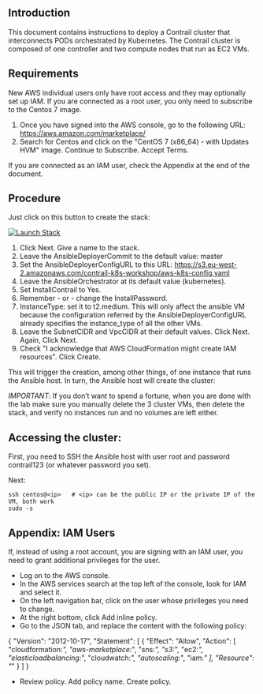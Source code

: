 ## Introduction

This document contains instructions to deploy a Contrail cluster that interconnects PODs orchestrated by Kubernetes. The Contrail cluster is composed of one controller and two compute nodes that run as EC2 VMs.

## Requirements

New AWS individual users only have root access and they may optionally set up IAM. If you are connected as a root user, you only need to subscribe to the Centos 7 image. 

1. Once you have signed into the AWS console, go to the following URL: https://aws.amazon.com/marketplace/
2. Search for Centos and click on the "CentOS 7 (x86_64) - with Updates HVM" image. Continue to Subscribe. Accept Terms.

If you are connected as an IAM user, check the Appendix at the end of the document.

## Procedure

Just click on this button to create the stack:

<a href="https://console.aws.amazon.com/cloudformation/#/stacks/new?stackName=contrail-k8s&amp;templateURL=https://s3.eu-west-1.amazonaws.com/contrail-ansible-deployer/cloudformation_template.yaml" target="_blank"><img alt="Launch Stack" src="https://cdn.rawgit.com/buildkite/cloudformation-launch-stack-button-svg/master/launch-stack.svg"></a>

1. Click Next. Give a name to the stack.
2. Leave the AnsibleDeployerCommit to the default value: master
3. Set the AnsibleDeployerConfigURL to this URL: https://s3.eu-west-2.amazonaws.com/contrail-k8s-workshop/aws-k8s-config.yaml
4. Leave the AnsibleOrchestrator at its default value (kubernetes).
5. Set InstallContrail to Yes.
6. Remember - or - change the InstallPassword.
7. InstanceType: set it to t2.medium. This will only affect the ansible VM because the configuration referred by the AnsibleDeployerConfigURL already specifies the instance_type of all the other VMs.
8. Leave the SubnetCIDR and VpcCIDR at their default values. Click Next. Again, Click Next.
9. Check "I acknowledge that AWS CloudFormation might create IAM resources". Click Create.

This will trigger the creation, among other things, of one instance that runs the Ansible host. In turn, the Ansible host will create the cluster:

*IMPORTANT*: If you don’t want to spend a fortune, when you are done with the lab make sure you manually delete the 3 cluster VMs, then delete the stack, and verify no instances run and no volumes are left either.

## Accessing the cluster:

First, you need to SSH the Ansible host with user root and password contrail123 (or whatever password you set).

Next:

```
ssh centos@<ip>   # <ip> can be the public IP or the private IP of the VM, both work
sudo -s
```

## Appendix: IAM Users

If, instead of using a root account, you are signing with an IAM user, you need to grant additional privileges for the user.

- Log on to the AWS console.
- In the AWS services search at the top left of the console, look for IAM and select it.
- On the left navigation bar, click on the user whose privileges you need to change.
- At the right bottom, click Add inline policy.
- Go to the JSON tab, and replace the content with the following policy:

{
    "Version": "2012-10-17",
    "Statement": [
        {
            "Effect": "Allow",
            "Action": [
                "cloudformation:*",
                "aws-marketplace:*",
                "sns:*",
                "s3:*",
                "ec2:*",
                "elasticloadbalancing:*",
                "cloudwatch:*",
                "autoscaling:*",
                "iam:*"
            ],
            "Resource": "*"
        }
    ]
}

- Review policy. Add policy name. Create policy.
